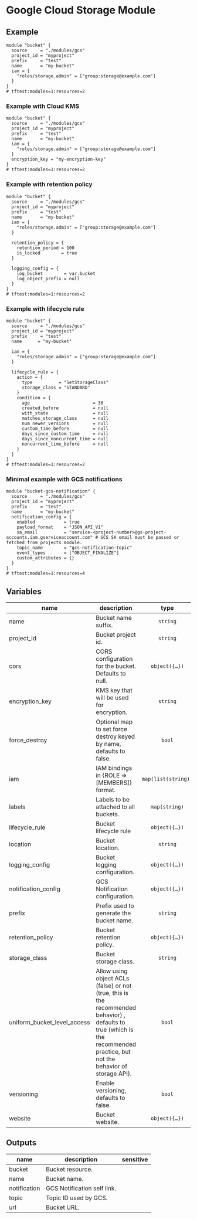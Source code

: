 # Google Cloud Storage Module
## Example

```hcl
module "bucket" {
  source     = "./modules/gcs"
  project_id = "myproject"
  prefix     = "test"
  name       = "my-bucket"
  iam = {
    "roles/storage.admin" = ["group:storage@example.com"]
  }
}
# tftest:modules=1:resources=2
```

### Example with Cloud KMS

```hcl
module "bucket" {
  source     = "./modules/gcs"
  project_id = "myproject"
  prefix     = "test"
  name       = "my-bucket"
  iam = {
    "roles/storage.admin" = ["group:storage@example.com"]
  }
  encryption_key = "my-encryption-key"
}
# tftest:modules=1:resources=2
```

### Example with retention policy

```hcl
module "bucket" {
  source     = "./modules/gcs"
  project_id = "myproject"
  prefix     = "test"
  name       = "my-bucket"
  iam = {
    "roles/storage.admin" = ["group:storage@example.com"]
  }

  retention_policy = {
    retention_period = 100
    is_locked        = true
  }

  logging_config = {
    log_bucket        = var.bucket
    log_object_prefix = null
  }
}
# tftest:modules=1:resources=2
```

### Example with lifecycle rule

```hcl
module "bucket" {
  source     = "./modules/gcs"
  project_id = "myproject"
  prefix     = "test"
  name      = "my-bucket"

  iam = {
    "roles/storage.admin" = ["group:storage@example.com"]
  }

  lifecycle_rule = {
    action = {
      type          = "SetStorageClass"
      storage_class = "STANDARD"
    }
    condition = {
      age                        = 30
      created_before             = null
      with_state                 = null
      matches_storage_class      = null
      num_newer_versions         = null
      custom_time_before         = null
      days_since_custom_time     = null
      days_since_noncurrent_time = null
      noncurrent_time_before     = null
    }
  }
}
# tftest:modules=1:resources=2
```
### Minimal example with GCS notifications
```hcl
module "bucket-gcs-notification" {
  source     = "./modules/gcs"
  project_id = "myproject"
  prefix     = "test"
  name       = "my-bucket"
  notification_config = {
    enabled           = true
    payload_format    = "JSON_API_V1"
    sa_email          = "service-<project-number>@gs-project-accounts.iam.gserviceaccount.com" # GCS SA email must be passed or fetched from projects module.
    topic_name        = "gcs-notification-topic"
    event_types       = ["OBJECT_FINALIZE"]
    custom_attributes = {}
  }
}
# tftest:modules=1:resources=4
```


<!-- BEGIN TFDOC -->

## Variables

| name | description | type | required | default |
|---|---|:---:|:---:|:---:|
| name | Bucket name suffix. | <code>string</code> | ✓ |  |
| project_id | Bucket project id. | <code>string</code> | ✓ |  |
| cors | CORS configuration for the bucket. Defaults to null. | <code title="object&#40;&#123;&#10;  origin          &#61; list&#40;string&#41;&#10;  method          &#61; list&#40;string&#41;&#10;  response_header &#61; list&#40;string&#41;&#10;  max_age_seconds &#61; number&#10;&#125;&#41;">object&#40;&#123;&#8230;&#125;&#41;</code> |  | <code>null</code> |
| encryption_key | KMS key that will be used for encryption. | <code>string</code> |  | <code>null</code> |
| force_destroy | Optional map to set force destroy keyed by name, defaults to false. | <code>bool</code> |  | <code>false</code> |
| iam | IAM bindings in {ROLE => [MEMBERS]} format. | <code>map&#40;list&#40;string&#41;&#41;</code> |  | <code>&#123;&#125;</code> |
| labels | Labels to be attached to all buckets. | <code>map&#40;string&#41;</code> |  | <code>&#123;&#125;</code> |
| lifecycle_rule | Bucket lifecycle rule | <code title="object&#40;&#123;&#10;  action &#61; object&#40;&#123;&#10;    type          &#61; string&#10;    storage_class &#61; string&#10;  &#125;&#41;&#10;  condition &#61; object&#40;&#123;&#10;    age                        &#61; number&#10;    created_before             &#61; string&#10;    with_state                 &#61; string&#10;    matches_storage_class      &#61; list&#40;string&#41;&#10;    num_newer_versions         &#61; string&#10;    custom_time_before         &#61; string&#10;    days_since_custom_time     &#61; string&#10;    days_since_noncurrent_time &#61; string&#10;    noncurrent_time_before     &#61; string&#10;  &#125;&#41;&#10;&#125;&#41;">object&#40;&#123;&#8230;&#125;&#41;</code> |  | <code>null</code> |
| location | Bucket location. | <code>string</code> |  | <code>&#34;EU&#34;</code> |
| logging_config | Bucket logging configuration. | <code title="object&#40;&#123;&#10;  log_bucket        &#61; string&#10;  log_object_prefix &#61; string&#10;&#125;&#41;">object&#40;&#123;&#8230;&#125;&#41;</code> |  | <code>null</code> |
| notification_config | GCS Notification configuration. | <code title="object&#40;&#123;&#10;  enabled           &#61; bool&#10;  payload_format    &#61; string&#10;  topic_name        &#61; string&#10;  sa_email          &#61; string&#10;  event_types       &#61; list&#40;string&#41;&#10;  custom_attributes &#61; map&#40;string&#41;&#10;&#125;&#41;">object&#40;&#123;&#8230;&#125;&#41;</code> |  | <code>null</code> |
| prefix | Prefix used to generate the bucket name. | <code>string</code> |  | <code>null</code> |
| retention_policy | Bucket retention policy. | <code title="object&#40;&#123;&#10;  retention_period &#61; number&#10;  is_locked        &#61; bool&#10;&#125;&#41;">object&#40;&#123;&#8230;&#125;&#41;</code> |  | <code>null</code> |
| storage_class | Bucket storage class. | <code>string</code> |  | <code>&#34;MULTI_REGIONAL&#34;</code> |
| uniform_bucket_level_access | Allow using object ACLs (false) or not (true, this is the recommended behavior) , defaults to true (which is the recommended practice, but not the behavior of storage API). | <code>bool</code> |  | <code>true</code> |
| versioning | Enable versioning, defaults to false. | <code>bool</code> |  | <code>false</code> |
| website | Bucket website. | <code title="object&#40;&#123;&#10;  main_page_suffix &#61; string&#10;  not_found_page   &#61; string&#10;&#125;&#41;">object&#40;&#123;&#8230;&#125;&#41;</code> |  | <code>null</code> |

## Outputs

| name | description | sensitive |
|---|---|:---:|
| bucket | Bucket resource. |  |
| name | Bucket name. |  |
| notification | GCS Notification self link. |  |
| topic | Topic ID used by GCS. |  |
| url | Bucket URL. |  |

<!-- END TFDOC -->

